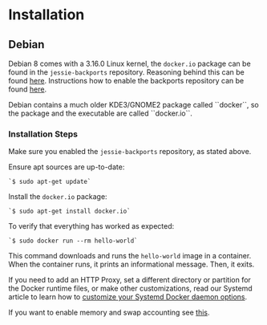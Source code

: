 # Installation

## Debian
Debian 8 comes with a 3.16.0 Linux kernel, the `docker.io` package can be found in the `jessie-backports` repository. Reasoning behind this can be found [here](https://lists.debian.org/debian-release/2015/03/msg00685.html). Instructions how to enable the backports repository can be found [here](http://backports.debian.org/Instructions/).

<aside class="warning">
Debian contains a much older KDE3/GNOME2 package called ``docker``, so the package and the executable are called ``docker.io``.
</aside>

### Installation Steps

Make sure you enabled the `jessie-backports` repository, as stated above.

Ensure apt sources are up-to-date:

    `$ sudo apt-get update`

Install the `docker.io` package:

    `$ sudo apt-get install docker.io`

To verify that everything has worked as expected:

    `$ sudo docker run --rm hello-world`

This command downloads and runs the `hello-world` image in a container. When the
container runs, it prints an informational message. Then, it exits.

If you need to add an HTTP Proxy, set a different directory or partition for the
Docker runtime files, or make other customizations, read our Systemd article to
learn how to [customize your Systemd Docker daemon options](/articles/systemd/).

<aside class="notice">
If you want to enable memory and swap accounting see <a href="/installation/ubuntulinux/#adjust-memory-and-swap-accounting">this</a>.
</aside>

